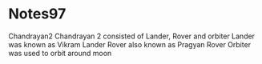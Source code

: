 # Notes97
Chandrayan2
Chandrayan 2 consisted of Lander, Rover and orbiter
Lander was known as Vikram Lander
Rover also known as Pragyan Rover
Orbiter was used to orbit around moon
